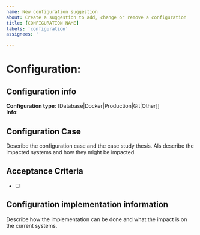 ```yaml
---
name: New configuration suggestion
about: Create a suggestion to add, change or remove a configuration
title: [CONFIGURATION NAME]
labels: 'configuration'
assignees: ''

---
```


# Configuration: <Descriptive Configuration name>

## Configuration info

**Configuration type**: [Database|Docker|Production|Git|Other]]   
**Info**:

## Configuration Case

Describe the configuration case and the case study thesis.
Als describe the impacted systems and how they might be impacted.

## Acceptance Criteria

- [ ] 

## Configuration implementation information

Describe how the implementation can be done and what the impact is on the current systems.
